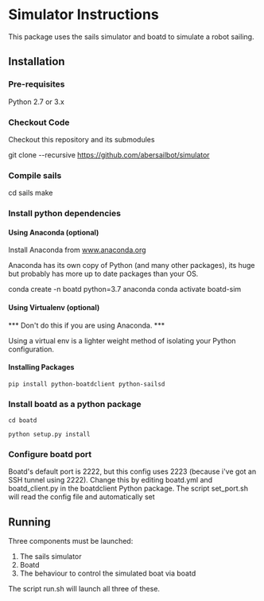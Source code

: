 # Simulator Instructions

This package uses the sails simulator and boatd to simulate a robot sailing. 

## Installation

### Pre-requisites

Python 2.7 or 3.x



### Checkout Code

Checkout this repository and its submodules

git clone --recursive https://github.com/abersailbot/simulator

### Compile sails

cd sails
make

### Install python dependencies

#### Using Anaconda (optional)

Install Anaconda from www.anaconda.org

Anaconda has its own copy of Python (and many other packages), its huge but probably has more up to date packages than your OS.

conda create -n boatd python=3.7 anaconda
conda activate boatd-sim

#### Using Virtualenv (optional)

*** Don't do this if you are using Anaconda. ***

Using a virtual env is a lighter weight method of isolating your Python configuration.

<complete instructions>

#### Installing Packages

```pip install python-boatdclient python-sailsd```

### Install boatd as a python package

`cd boatd`

`python setup.py install`

### Configure boatd port

Boatd's default port is 2222, but this config uses 2223 (because i've got an SSH tunnel using 2222).
Change this by editing boatd.yml and boatd_client.py in the boatdclient Python package.
The script set_port.sh will read the config file and automatically set 

## Running

Three components must be launched:

1. The sails simulator
2. Boatd 
3. The behaviour to control the simulated boat via boatd

The script run.sh will launch all three of these.

